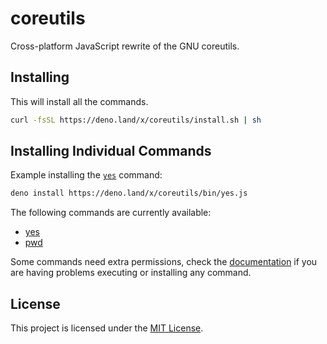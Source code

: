 # coreutils

Cross-platform JavaScript rewrite of the GNU coreutils.

## Installing

This will install all the commands.

```bash
curl -fsSL https://deno.land/x/coreutils/install.sh | sh
```

## Installing Individual Commands

Example installing the [`yes`](./bin/yes.js) command:

```bash
deno install https://deno.land/x/coreutils/bin/yes.js
```

The following commands are currently available:

- [yes](https://deno.land/x/coreutils/bin/yes.js)
- [pwd](https://deno.land/x/coreutils/bin/pwd.js)

Some commands need extra permissions, check the [documentation](./docs) if you
are having problems executing or installing any command.

## License

This project is licensed under the [MIT License](./license).

